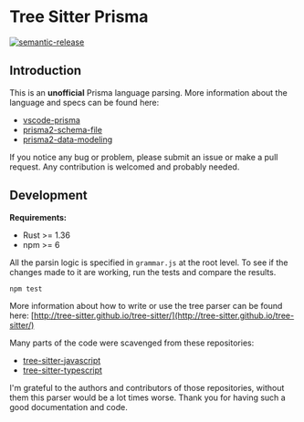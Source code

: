 # Tree Sitter Prisma

[![semantic-release](https://img.shields.io/badge/%20%20%F0%9F%93%A6%F0%9F%9A%80-semantic--release-e10079.svg)](https://github.com/semantic-release/semantic-release)

## Introduction

This is an **unofficial** Prisma language parsing. More information about the language and specs
can be found here:

- [vscode-prisma](https://github.com/prisma/vscode-prisma)
- [prisma2-schema-file](https://github.com/prisma/prisma2/blob/master/docs/prisma-schema-file.md)
- [prisma2-data-modeling](https://github.com/prisma/prisma2/blob/master/docs/data-modeling.md)

If you notice any bug or problem, please submit an issue or make a pull request. Any contribution
is welcomed and probably needed.

## Development

**Requirements:**

- Rust >= 1.36
- npm >= 6

All the parsin logic is specified in `grammar.js` at the root level. To see if the changes made to
it are working, run the tests and compare the results.

```
npm test
```

More information about how to write or use the tree parser can be found here:
[http://tree-sitter.github.io/tree-sitter/](http://tree-sitter.github.io/tree-sitter/)

Many parts of the code were scavenged from these repositories:

- [tree-sitter-javascript](https://github.com/tree-sitter/tree-sitter-javascript)
- [tree-sitter-typescript](https://github.com/tree-sitter/tree-sitter-typescript)

I'm grateful to the authors and contributors of those repositories, without them this parser would
be a lot times worse. Thank you for having such a good documentation and code.

